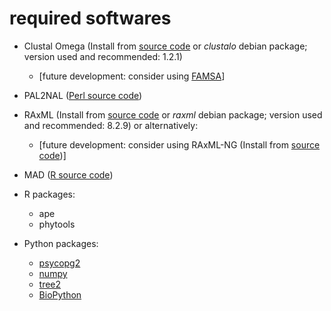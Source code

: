 # required softwares
- Clustal Omega 	(Install from [source code](http://www.clustal.org/omega/) or *clustalo* debian package; version used and recommended: 1.2.1)
  - \[future development: consider using [FAMSA](http://sun.aei.polsl.pl/REFRESH/famsa)\]

- PAL2NAL	([Perl source code](http://www.bork.embl.de/pal2nal/))

- RAxML		(Install from [source code](https://github.com/stamatak/standard-RAxML) or *raxml* debian package; version used and recommended: 8.2.9)
or alternatively:
  - \[future development: consider using RAxML-NG (Install from [source code](https://github.com/amkozlov/raxml-ng))\]

- MAD		([R source code](https://www.mikrobio.uni-kiel.de/de/ag-dagan/ressourcen/mad-r-tar.gz))

- R packages:
  - ape
  - phytools
  
- Python packages:
  - [psycopg2](https://pypi.python.org/pypi/psycopg2)
  - [numpy](https://www.scipy.org/scipylib/download.html)
  - [tree2](https://github.com/flass/tree2)
  - [BioPython](http://biopython.org/wiki/Download)
